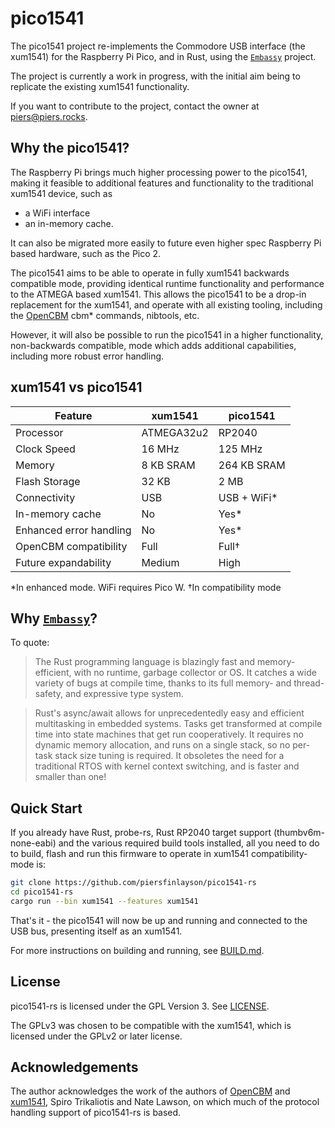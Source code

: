 # pico1541

The pico1541 project re-implements the Commodore USB interface (the xum1541) for the Raspberry Pi Pico, and in Rust, using the [`Embassy`](https://github.com/embassy-rs/embassy) project.

The project is currently a work in progress, with the initial aim being to replicate the existing xum1541 functionality.

If you want to contribute to the project, contact the owner at <piers@piers.rocks>.

## Why the pico1541?

The Raspberry Pi brings much higher processing power to the pico1541, making it feasible to additional features and functionality to the traditional xum1541 device, such as
* a WiFi interface
* an in-memory cache.

It can also be migrated more easily to future even higher spec Raspberry Pi based hardware, such as the Pico 2.

The pico1541 aims to be able to operate in fully xum1541 backwards compatible mode, providing identical runtime functionality and performance to the ATMEGA based xum1541.  This allows the pico1541 to be a drop-in replacement for the xum1541, and operate with all existing tooling, including the [OpenCBM](https://github.com/OpenCBM/OpenCBM) cbm* commands, nibtools, etc.

However, it will also be possible to run the pico1541 in a higher functionality, non-backwards compatible, mode which adds additional capabilities, including more robust error handling.

## xum1541 vs pico1541

| Feature | xum1541 | pico1541 |
|---------|---------|----------|
| Processor | ATMEGA32u2 | RP2040 |
| Clock Speed | 16 MHz | 125 MHz |
| Memory | 8 KB SRAM | 264 KB SRAM |
| Flash Storage | 32 KB | 2 MB |
| Connectivity | USB | USB + WiFi* |
| In-memory cache | No | Yes* |
| Enhanced error handling | No | Yes* |
| OpenCBM compatibility | Full | Full† |
| Future expandability | Medium | High |

*In enhanced mode.  WiFi requires Pico W.
†In compatibility mode

## Why [`Embassy`](https://github.com/embassy-rs/embassy)?

To quote:

> The Rust programming language is blazingly fast and memory-efficient, with no runtime, garbage collector or OS. It catches a wide variety of bugs at compile time, thanks to its full memory- and thread-safety, and expressive type system.

> Rust's async/await allows for unprecedentedly easy and efficient multitasking in embedded systems. Tasks get transformed at compile time into state machines that get run cooperatively. It requires no dynamic memory allocation, and runs on a single stack, so no per-task stack size tuning is required. It obsoletes the need for a traditional RTOS with kernel context switching, and is faster and smaller than one!

## Quick Start

If you already have Rust, probe-rs, Rust RP2040 target support (thumbv6m-none-eabi) and the various required build tools installed, all you need to do to build, flash and run this firmware to operate in xum1541 compatibility-mode is: 

```bash
git clone https://github.com/piersfinlayson/pico1541-rs
cd pico1541-rs
cargo run --bin xum1541 --features xum1541
```

That's it - the pico1541 will now be up and running and connected to the USB bus, presenting itself as an xum1541. 

For more instructions on building and running, see [BUILD.md](BUILD.md).

## License

pico1541-rs is licensed under the GPL Version 3.  See [LICENSE](LICENSE).

The GPLv3 was chosen to be compatible with the xum1541, which is licensed under the GPLv2 or later license.

## Acknowledgements

The author acknowledges the work of the authors of [OpenCBM](https://github.com/OpenCBM/OpenCBM) and [xum1541](http://www.root.org/~nate/c64/xum1541/), Spiro Trikaliotis and Nate Lawson, on which much of the protocol handling support of pico1541-rs is based.